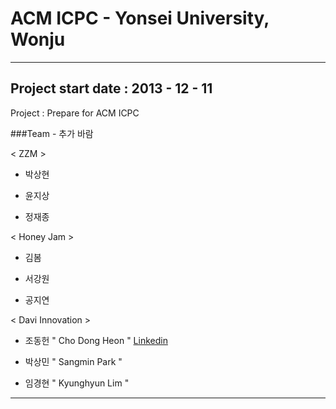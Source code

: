 ﻿# ACM ICPC - Yonsei University, Wonju

---

## Project start date : 2013 - 12 - 11

Project : Prepare for ACM ICPC

###Team - 추가 바람

< ZZM >

- 박상현

- 윤지상

- 정재종

< Honey Jam >

- 김봄

- 서강원

- 공지연

< Davi Innovation >

- 조동헌 " Cho Dong Heon "
[Linkedin](http://kr.linkedin.com/in/dongheoncho/en)

- 박상민 " Sangmin Park "

- 임경현 " Kyunghyun Lim "
 


---
